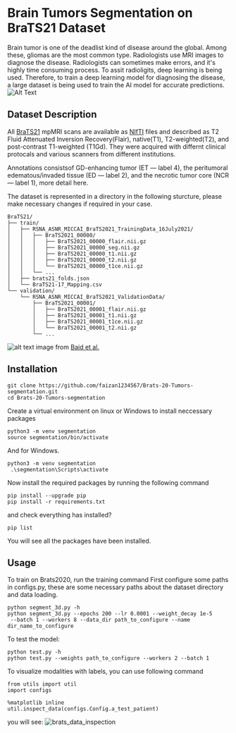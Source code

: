
# Brain Tumors Segmentation on BraTS21 Dataset
Brain tumor is one of the deadlist kind of disease around the global. Among these, gliomas are the most common type. Radiologists use MRI images to diagnose the disease. Radiologists can sometimes make errors, and it's highly time consuming process. To assit radioligits, deep learning is being used. Therefore, to train a deep learning model for diagnosing the disease, a large dataset is being used to train the AI model for accurate predictions.
![Alt Text](https://github.com/faizan1234567/Brats-20-Tumors-segmentation/blob/main/media/gif.gif)

## Dataset Description
All [BraTS21](http://braintumorsegmentation.org/) mpMRI scans are available as [NIfTI](https://radiopaedia.org/articles/nifti-file-format) files and described as  T2 Fluid Attenuated Inversion Recovery(Flair), native(T1), T2-weighted(T2), and post-contrast T1-weighted (T1Gd). They were acquired with differnt clinical protocals and various scanners from different institutions.

Annotations consistsof  GD-enhancing tumor (ET — label 4), the peritumoral edematous/invaded tissue (ED — label 2), and the necrotic tumor core (NCR — label 1), more detail here.

The dataset is represented in a directory in the following sturcture, please make necessary changes if required in your case.
```
BraTS21/
├── train/
│   ├── RSNA_ASNR_MICCAI_BraTS2021_TrainingData_16July2021/
│   │   ├── BraTS2021_00000/
│   │   │   ├── BraTS2021_00000_flair.nii.gz
│   │   │   ├── BraTS2021_00000_seg.nii.gz
│   │   │   ├── BraTS2021_00000_t1.nii.gz
│   │   │   ├── BraTS2021_00000_t2.nii.gz
│   │   │   └── BraTS2021_00000_t1ce.nii.gz
│   │   └── ...
│   ├── brats21_folds.json
│   └── BraTS21-17_Mapping.csv
└── validation/
    └── RSNA_ASNR_MICCAI_BraTS2021_ValidationData/
        ├── BraTS2021_00001/
        │   ├── BraTS2021_00001_flair.nii.gz
        │   ├── BraTS2021_00001_t1.nii.gz
        │   ├── BraTS2021_00001_t1ce.nii.gz
        │   └── BraTS2021_00001_t2.nii.gz
        └── ...
```

![alt text](https://github.com/faizan1234567/Brats-20-Tumors-segmentation/blob/main/media/fig_brats21.png)
image from  [Baid et al.](https://arxiv.org/pdf/2107.02314v1.pdf)

## Installation
```
git clone https://github.com/faizan1234567/Brats-20-Tumors-segmentation.git
cd Brats-20-Tumors-segmentation
   ```
Create a virtual environment on linux or Windows to install neccessary packages
```
python3 -m venv segmentation
source segmentation/bin/activate
   ```
And for Windows.
```
python3 -m venv segmentation
 .\segmentation\Scripts\activate

   ```
Now install the required packages by running the following command
```
pip install --upgrade pip
pip install -r requirements.txt
   ```
and check everything has installed?
```
pip list
```
You will see all the packages have been installed.



## Usage
To train on Brats2020, run the training command
First configure some paths in configs.py, these are some necessary paths about the dataset directory 
and data loading.

```
python segment_3d.py -h
python segment_3d.py --epochs 200 --lr 0.0001 --weight_decay 1e-5
 --batch 1 --workers 8 --data_dir path_to_configure --name dir_name_to_configure
   ```
To test the model:
```
python test.py -h
python test.py --weights path_to_configure --workers 2 --batch 1
   ```

To visualize modalities with labels, you can use following command
```
from utils import util
import configs

%matplotlib inline
util.inspect_data(configs.Config.a_test_patient)
```
you will see:
![brats_data_inspection](https://user-images.githubusercontent.com/61932757/189496106-754d73c9-d90d-4aae-a008-ca0384b2cbfc.png)


